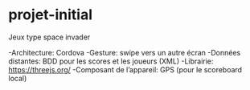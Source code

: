 # projet-initial

Jeux type space invader

-Architecture: Cordova
-Gesture: swipe vers un autre écran
-Données distantes: BDD pour les scores et les joueurs (XML)
-Librairie: https://threejs.org/
-Composant de l’appareil: GPS (pour le scoreboard local)
